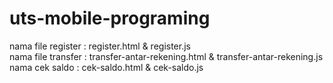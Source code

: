 # uts-mobile-programing

nama file register : register.html & register.js <br />
nama file transfer : transfer-antar-rekening.html & transfer-antar-rekening.js <br />
nama cek saldo : cek-saldo.html & cek-saldo.js
